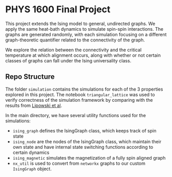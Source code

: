 # PHYS 1600 Final Project
This project extends the Ising model to general, undirected graphs. We apply the same heat-bath dynamics to simulate spin-spin interactions. The graphs are generated randomly, with each simulation focusing on a different graph-theoretic quantifier related to the connectivity of the graph. 

We explore the relation between the connectivity and the critical temperature at which alignment occurs, along with whether or not certain classes of graphs can fall under the Ising universality class.

## Repo Structure
The folder `simulation` contains the simulations for each of the 3 properties explored in this project. The notebook `triangular_lattice` was used to verify correctness of the simulation framework by comparing with the results from [Lipowski et al](https://arxiv.org/pdf/1510.00423).

In the main directory, we have several utility functions used for the simulations:
- `ising_graph` defines the IsingGraph class, which keeps track of spin state
- `ising_node` are the nodes of the IsingGraph class, which maintain their own state and have internal state switching functions according to certain dynamics
- `ising_magnetic` simulates the magnetization of a fully spin aligned graph
- `nx_util` is used to convert from `networkx` graphs to our custom `IsingGraph` object.